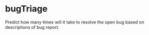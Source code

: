 # bugTriage
Predict how many times will it take to resolve the open bug based on descriptions of bug report. 
